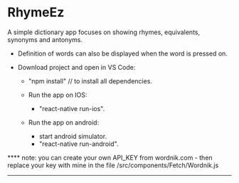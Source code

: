 
# RhymeEz

A simple dictionary app focuses on showing rhymes, equivalents, synonyms and antonyms. 
  - Definition of words can also be displayed when the word is pressed on.

- Download project and open in VS Code:

  - "npm install" // to install all dependencies.

  * Run the app on IOS:

    - "react-native run-ios".

  * Run the app on android:
    - start android simulator.
    - "react-native run-android".
    
    
 
 **** note: you can create your own API_KEY from wordnik.com
      - then replace your key with mine in the file /src/components/Fetch/Wordnik.js
 ****

